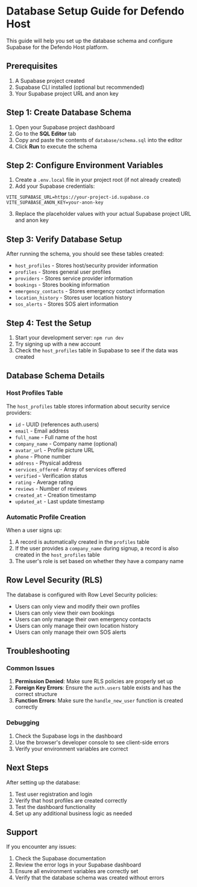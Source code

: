 # Database Setup Guide for Defendo Host

This guide will help you set up the database schema and configure Supabase for the Defendo Host platform.

## Prerequisites

1. A Supabase project created
2. Supabase CLI installed (optional but recommended)
3. Your Supabase project URL and anon key

## Step 1: Create Database Schema

1. Open your Supabase project dashboard
2. Go to the **SQL Editor** tab
3. Copy and paste the contents of `database/schema.sql` into the editor
4. Click **Run** to execute the schema

## Step 2: Configure Environment Variables

1. Create a `.env.local` file in your project root (if not already created)
2. Add your Supabase credentials:

```env
VITE_SUPABASE_URL=https://your-project-id.supabase.co
VITE_SUPABASE_ANON_KEY=your-anon-key
```

3. Replace the placeholder values with your actual Supabase project URL and anon key

## Step 3: Verify Database Setup

After running the schema, you should see these tables created:

- `host_profiles` - Stores host/security provider information
- `profiles` - Stores general user profiles
- `providers` - Stores service provider information
- `bookings` - Stores booking information
- `emergency_contacts` - Stores emergency contact information
- `location_history` - Stores user location history
- `sos_alerts` - Stores SOS alert information

## Step 4: Test the Setup

1. Start your development server: `npm run dev`
2. Try signing up with a new account
3. Check the `host_profiles` table in Supabase to see if the data was created

## Database Schema Details

### Host Profiles Table

The `host_profiles` table stores information about security service providers:

- `id` - UUID (references auth.users)
- `email` - Email address
- `full_name` - Full name of the host
- `company_name` - Company name (optional)
- `avatar_url` - Profile picture URL
- `phone` - Phone number
- `address` - Physical address
- `services_offered` - Array of services offered
- `verified` - Verification status
- `rating` - Average rating
- `reviews` - Number of reviews
- `created_at` - Creation timestamp
- `updated_at` - Last update timestamp

### Automatic Profile Creation

When a user signs up:

1. A record is automatically created in the `profiles` table
2. If the user provides a `company_name` during signup, a record is also created in the `host_profiles` table
3. The user's role is set based on whether they have a company name

## Row Level Security (RLS)

The database is configured with Row Level Security policies:

- Users can only view and modify their own profiles
- Users can only view their own bookings
- Users can only manage their own emergency contacts
- Users can only manage their own location history
- Users can only manage their own SOS alerts

## Troubleshooting

### Common Issues

1. **Permission Denied**: Make sure RLS policies are properly set up
2. **Foreign Key Errors**: Ensure the `auth.users` table exists and has the correct structure
3. **Function Errors**: Make sure the `handle_new_user` function is created correctly

### Debugging

1. Check the Supabase logs in the dashboard
2. Use the browser's developer console to see client-side errors
3. Verify your environment variables are correct

## Next Steps

After setting up the database:

1. Test user registration and login
2. Verify that host profiles are created correctly
3. Test the dashboard functionality
4. Set up any additional business logic as needed

## Support

If you encounter any issues:

1. Check the Supabase documentation
2. Review the error logs in your Supabase dashboard
3. Ensure all environment variables are correctly set
4. Verify that the database schema was created without errors
